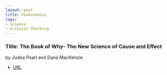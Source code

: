 ```yaml
---
layout: post
title: Feakonomics 
tags:
- Science
- Critical-Thinking
---
```



###  Title: The Book of Why- The New Science of Cause and Effect  
by Judea Pearl and Dana MacKenzie
- [URL](https://www.amazon.com/Book-Why-Science-Cause-Effect/dp/046509760X)
